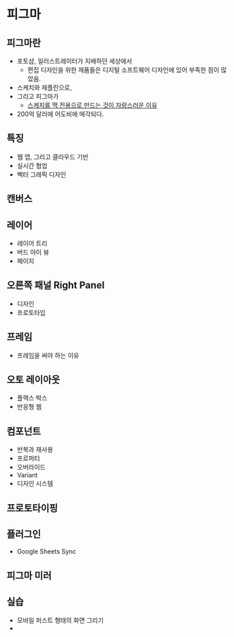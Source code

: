 # 피그마

## 피그마란

- 포토샵, 일러스트레이터가 지배하던 세상에서
	- 편집 디자인을 위한 제품들은 디지털 소프트웨어 디자인에 있어 부족한 점이 많았음.
- 스케치와 제플린으로,
- 그리고 피그마가
	- [스케치를 맥 전용으로 만드는 것이 자랑스러운 이유](https://brunch.co.kr/@ultra0034/136)
- 200억 달러에 어도비에 매각되다.

## 특징

- 웹 앱, 그리고 클라우드 기반
- 실시간 협업
- 벡터 그래픽 디자인

## 캔버스

## 레이어

- 레이어 트리
- 버드 아이 뷰
- 페이지

## 오른쪽 패널 Right Panel

- 디자인
- 프로토타입

## 프레임

- 프레임을 써야 하는 이유

## 오토 레이아웃

- 플렉스 박스
- 반응형 웹

## 컴포넌트

- 반복과 재사용
- 프로퍼티
- 오버라이드
- Variant
- 디자인 시스템

## 프로토타이핑

## 플러그인

- Google Sheets Sync

## 피그마 미러

## 실습

- 모바일 퍼스트 형태의 화면 그리기
- 